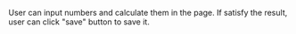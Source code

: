 
User can input numbers and calculate them in the page.
If satisfy the result, user can click "save" button to save it.
